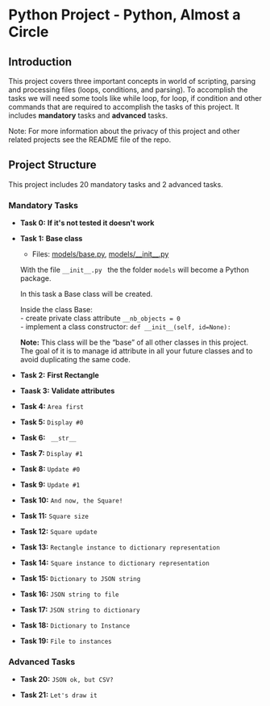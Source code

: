 # Python Project - Python, Almost a Circle

## Introduction

This project covers three important concepts in world of scripting, parsing and processing files (loops, conditions, and parsing). To accomplish the tasks we will need some tools like while loop, for loop, if condition and other commands that are required to accomplish the tasks of this project. It includes **mandatory** tasks and **advanced** tasks.

Note: For more information about the privacy of this project and other related projects see the README file of the repo.

## Project Structure

This project includes 20 mandatory tasks and 2 advanced tasks.  

### Mandatory Tasks

- **Task 0:** __If it's not tested it doesn't work__

- **Task 1:** __Base class__  
	+ Files: [models/base.py](https://github.com/malhaouit/alx-higher_level_programming/blob/master/0x0C-python-almost_a_circle/models/base.py), [models/\_\_init\_\_.py](https://github.com/malhaouit/alx-higher_level_programming/blob/master/0x0C-python-almost_a_circle/models/__init__.py)  

	With the file `__init__.py ` the the folder `models` will become a Python package.  

	In this task a Base class will be created.  

	Inside the class Base:  
		\- create private class attribute `__nb_objects = 0`  
		\- implement a class constructor: `def __init__(self, id=None):`  

	**Note:** This class will be the “base” of all other classes in this project. The goal of it is to manage id attribute in all your future classes and to avoid duplicating the same code.

- **Task 2:** __First Rectangle__   

- **Taask 3:** __Validate attributes__  

- **Task 4:** `Area first`  

- **Task 5:** `Display #0`  

- **Task 6:** ` __str__`  

- **Task 7:** `Display #1`  

- **Task 8:** `Update #0`  

- **Task 9:** `Update #1`  

- **Task 10:** `And now, the Square!`  

- **Task 11:** `Square size`  

- **Task 12:** `Square update`  

- **Task 13:** `Rectangle instance to dictionary representation`  

- **Task 14:** `Square instance to dictionary representation`  

- **Task 15:** `Dictionary to JSON string`  

- **Task 16:** `JSON string to file`  

- **Task 17:** `JSON string to dictionary`  

- **Task 18:**  `Dictionary to Instance`  

- **Task 19:** `File to instances`  

### Advanced Tasks

- **Task 20:** `JSON ok, but CSV?`  

- **Task 21:** `Let's draw it`
